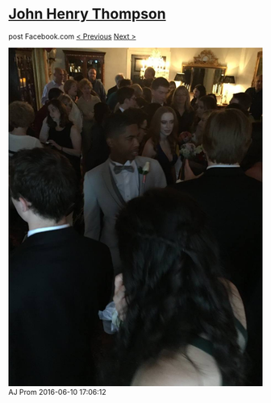 # [John Henry Thompson](../README.md)
post Facebook.com
[< Previous](2016-06-10-27.md) [Next >](2016-06-10-29.md)

[![](../media/2016-06-10/AJ-Prom-26.jpg)](../README.md)
AJ Prom
2016-06-10 17:06:12